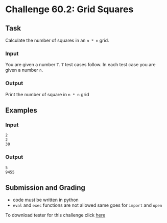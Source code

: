 # Challenge 60.2: Grid Squares

## Task

Calculate the number of squares in an `n * n` grid.

### Input

You are given a number `T`. `T` test cases follow. In each test case you are given a number `n`.

### Output

Print the number of square in `n * n` grid

## Examples

### Input
```
2
2
30
```

### Output
```
5
9455
```

## Submission and Grading 

- code must be written in python
- `eval` and `exec` functions are not allowed same goes for `import` and `open`

To download tester for this challenge click [here](https://downgit.github.io/#/home?url=https://github.com/Pomroka/TWT_Challenges_Tester/tree/main/Challenge_60_2)
